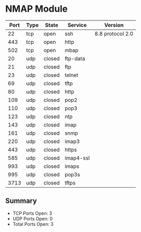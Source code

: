 # NMAP Module
    |    Port    |    Type    |   State    |  Service  |     Version      ||------------|------------|------------|-----------|------------------||     22     |    tcp     |    open    |    ssh    | 8.8 protocol 2.0 |
|    443     |    tcp     |    open    |   http    |                  |
|    502     |    tcp     |    open    |   mbap    |                  |
|     20     |    udp     |   closed   | ftp-data  |                  |
|     21     |    udp     |   closed   |    ftp    |                  |
|     23     |    udp     |   closed   |  telnet   |                  |
|     69     |    udp     |   closed   |   tftp    |                  |
|     80     |    udp     |   closed   |   http    |                  |
|    109     |    udp     |   closed   |   pop2    |                  |
|    110     |    udp     |   closed   |   pop3    |                  |
|    123     |    udp     |   closed   |    ntp    |                  |
|    143     |    udp     |   closed   |   imap    |                  |
|    161     |    udp     |   closed   |   snmp    |                  |
|    220     |    udp     |   closed   |   imap3   |                  |
|    443     |    udp     |   closed   |   https   |                  |
|    585     |    udp     |   closed   | imap4-ssl |                  |
|    993     |    udp     |   closed   |   imaps   |                  |
|    995     |    udp     |   closed   |   pop3s   |                  |
|    3713    |    udp     |   closed   |   tftps   |                  |
## Summary
- TCP Ports Open: 3
- UDP Ports Open: 0
- Total Ports Open: 3
    